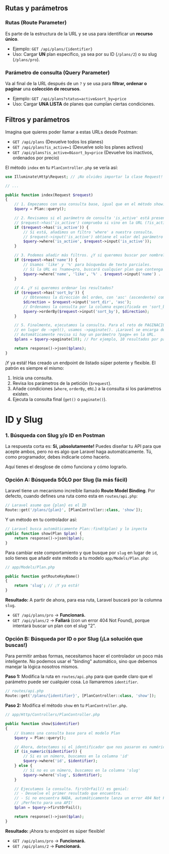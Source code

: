 ## Rutas y parámetros

### Rutas (Route Parameter)

Es parte de la estructura de la URL y se usa para identificar un **recurso único**.

- Ejemplo: `GET /api/plans/{identifier}`
- Uso: Cargar **UN** plan específico, ya sea por su ID (`/plans/2`) o su slug (`/plans/pro`).

### Parámetro de consulta (Query Parameter)

Va al final de la URL después de un `?` y se usa para **filtrar, ordenar o paginar** una **colección de recursos**.

- Ejemplo: `GET /api/plans?status=active&sort_by=price`
- Uso: Cargar **UNA LISTA** de planes que cumplan ciertas condiciones.

## Filtros y parámetros

Imagina que quieres poder llamar a estas URLs desde Postman:

- `GET /api/plans` (Devuelve todos los planes)
- `GET /api/plans?is_active=1` (Devuelve solo los planes activos)
- `GET /api/plans?is_active=0&sort_by=price` (Devuelve los inactivos, ordenados por precio)

El método `index` en tu `PlanController.php` se vería así:

```php
use Illuminate\Http\Request; // ¡No olvides importar la clase Request!

// ...

public function index(Request $request)
{
    // 1. Empezamos con una consulta base, igual que en el método show.
    $query = Plan::query();

    // 2. Revisamos si el parámetro de consulta 'is_active' está presente en la URL.
    // $request->has('is_active') comprueba si vino en la URL (?is_active=...)
    if ($request->has('is_active')) {
        // Si está, añadimos un filtro 'where' a nuestra consulta.
        // $request->input('is_active') obtiene el valor del parámetro (ej: "1" o "0").
        $query->where('is_active', $request->input('is_active'));
    }

    // 3. Podemos añadir más filtros. ¿Y si queremos buscar por nombre?
    if ($request->has('name')) {
        // Usamos 'like' y '%' para búsquedas de texto parciales.
        // Si la URL es ?name=pro, buscará cualquier plan que contenga "pro".
        $query->where('name', 'like', '%' . $request->input('name') . '%');
    }
    
    // 4. ¿Y si queremos ordenar los resultados?
    if ($request->has('sort_by')) {
        // Obtenemos la dirección del orden, con 'asc' (ascendente) como valor por defecto.
        $direction = $request->input('sort_dir', 'asc');
        // Ordenamos la consulta por la columna especificada en 'sort_by'.
        $query->orderBy($request->input('sort_by'), $direction);
    }

    // 5. Finalmente, ejecutamos la consulta. Para el reto de PAGINACIÓN,
    // en lugar de ->get(), usamos ->paginate(). ¡Laravel se encarga del resto!
    // Automáticamente revisa si hay un parámetro ?page= en la URL.
    $plans = $query->paginate(10); // Por ejemplo, 10 resultados por página.

    return response()->json($plans);
}
```

¡Y ya está! Has creado un endpoint de listado súper potente y flexible. El patrón es siempre el mismo:

1. Inicia una consulta.
2. Revisa los parámetros de la petición (`$request`).
3. Añade condiciones (`where`, `orderBy`, etc.) a la consulta si los parámetros existen.
4. Ejecuta la consulta final (`get()` o `paginate()`).

# ID y Slug

### 1. Búsqueda con Slug y/o ID en Postman

La respuesta corta es: **Sí, ¡absolutamente!** Puedes diseñar tu API para que acepte ambos, pero no es algo que Laravel haga automáticamente. Tú, como programador, debes indicarle cómo hacerlo.

Aquí tienes el desglose de cómo funciona y cómo lograrlo.

### Opción A: Búsqueda SÓLO por Slug (la más fácil)

Laravel tiene un mecanismo increíble llamado **Route Model Binding**. Por defecto, cuando defines una ruta como esta en `routes/api.php`:

```php
// Laravel asume que {plan} es el ID
Route::get('/plans/{plan}', [PlanController::class, 'show']);
```

Y un método en tu controlador así:

```php
// Laravel busca automáticamente Plan::find($plan) y lo inyecta
public function show(Plan $plan) {
    return response()->json($plan);
}
```

Para cambiar este comportamiento y que busque por `slug` en lugar de `id`, solo tienes que añadir este método a tu modelo `app/Models/Plan.php`:

```php
// app/Models/Plan.php

public function getRouteKeyName()
{
    return 'slug'; // ¡Y ya está!
}
```

**Resultado:** A partir de ahora, para esa ruta, Laravel buscará por la columna `slug`.

- `GET /api/plans/pro` → **Funcionará.**
- `GET /api/plans/2` → **Fallará** (con un error 404 Not Found), porque intentará buscar un plan con el *slug* "2".

### Opción B: Búsqueda por ID o por Slug (¡La solución que buscas!)

Para permitir ambas formas, necesitamos hacer el controlador un poco más inteligente. No podemos usar el "binding" automático, sino que debemos manejar la lógica nosotros mismos.

**Paso 1:** Modifica la ruta en `routes/api.php` para que quede claro que el parámetro puede ser cualquier cosa. Lo llamaremos `identifier`.

```php
// routes/api.php
Route::get('/plans/{identifier}', [PlanController::class, 'show']);
```

**Paso 2:** Modifica el método `show` en tu `PlanController.php`.

```php
// app/Http/Controllers/PlanController.php

public function show($identifier)
{
    // Usamos una consulta base para el modelo Plan
    $query = Plan::query();

    // Ahora, detectamos si el identificador que nos pasaron es numérico (un ID) o no (un slug)
    if (is_numeric($identifier)) {
        // Si es un número, buscamos en la columna 'id'
        $query->where('id', $identifier);
    } else {
        // Si no es un número, buscamos en la columna 'slug'
        $query->where('slug', $identifier);
    }

    // Ejecutamos la consulta. firstOrFail() es genial:
    // - Devuelve el primer resultado que encuentra.
    // - Si no encuentra NADA, automáticamente lanza un error 404 Not Found.
    // ¡Perfecto para una API!
    $plan = $query->firstOrFail();

    return response()->json($plan);
}
```

**Resultado:** ¡Ahora tu endpoint es súper flexible!

- `GET /api/plans/pro` → **Funcionará.**
- `GET /api/plans/2` → **Funcionará.**